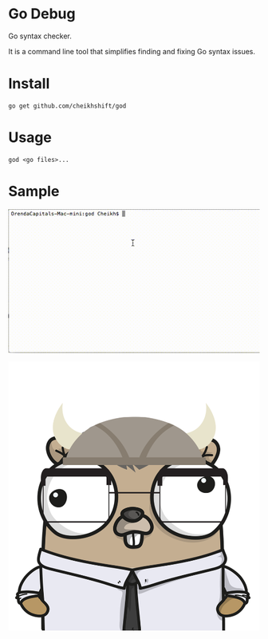 # Go Debug
Go syntax checker.



It is a command line tool that simplifies finding and fixing Go syntax issues.

# Install

	go get github.com/cheikhshift/god


# Usage

	god <go files>...


# Sample 

![](godgo.gif)


![](gd.png)
